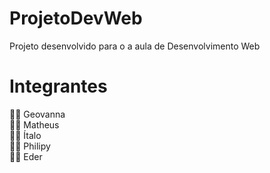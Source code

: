 # ProjetoDevWeb
Projeto desenvolvido para o a aula de Desenvolvimento Web


# Integrantes

:pouting_woman: Geovanna <br>
:pouting_man: Matheus <br>
:pouting_man: Ítalo <br>
:pouting_man: Philipy <br>
:pouting_man: Eder <br>


